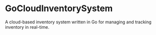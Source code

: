 # GoCloudInventorySystem
A cloud-based inventory system written in Go for managing and tracking inventory in real-time.
